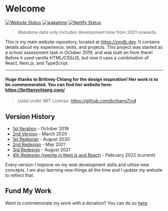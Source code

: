 # Welcome

[![Website Status](https://img.shields.io/website-up-down-green-red/http/xmdb.dev?style=for-the-badge&logo=icloud)](https://xmdb.dev/) [![wakatime](https://wakatime.com/badge/github/xMdb/portfolio.svg?style=for-the-badge)](https://wakatime.com/badge/github/xMdb/portfolio) [![Netlify Status](https://api.netlify.com/api/v1/badges/b84fbee3-83e2-4f25-9976-a6757efc96c9/deploy-status)](https://netlify.com)

> Wakatime data only includes development time from 2021 onwards.

This is my main website repository, located at https://xmdb.dev. It contains details about my experience, skills, and projects. This project was started as a school assessment task in October 2019, and was built on from there! Before it used vanilla HTML/CSS/JS, but now it uses a combination of React, Next.js, and TypeScript.

<hr>

#### Huge thanks to Brittney Chiang for the design inspiration! Her work is to be commemorated. You can find her website here: https://brittanychiang.com/

> Used under MIT License: https://github.com/bchiang7/v4

## Version History

-  [1st Iteration](https://5da9085fe37b1d0008c332dd--mgrif-portfolio.netlify.app/dev/) - October 2019
-  [2nd Version](https://5e5b8c7afe57b200083383e8--mgrif-portfolio.netlify.app/) - March 2020
-  [1st Redesign](https://5f4630e5ceed5a0008698725--mgrif-portfolio.netlify.app/) - August 2020
-  [2nd Redesign](https://60acfe051f0eae0007b1eebc--mgrif-portfolio.netlify.app/) - May 2021
-  [3rd Redesign](https://61262aeaf8ec1a0007d5d243--mgrif-portfolio.netlify.app/) - August 2021
-  [4th Redesign (rewrite in Next.js and React)](https://xmdb.dev) - February 2022 (current)

Every version I improve on my web development skills and utilise new concepts. I am also learning new things all the time and I update my website to reflect that.

## Fund My Work

Want to commemorate my work with a donation? You can do so [here](https://github.com/sponsors/xMdb).
